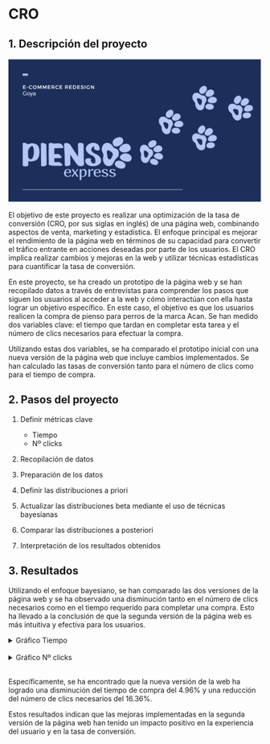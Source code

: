 # CRO 

## 1. Descripción del proyecto

![dashboard](./pics/portada.png)

El objetivo de este proyecto es realizar una optimización de la tasa de conversión (CRO, por sus siglas en inglés) de una página web, combinando aspectos de venta, marketing y estadística. El enfoque principal es mejorar el rendimiento de la página web en términos de su capacidad para convertir el tráfico entrante en acciones deseadas por parte de los usuarios. El CRO implica realizar cambios y mejoras en la web y utilizar técnicas estadísticas para cuantificar la tasa de conversión.

En este proyecto, se ha creado un prototipo de la página web y se han recopilado datos a través de entrevistas para comprender los pasos que siguen los usuarios al acceder a la web y cómo interactúan con ella hasta lograr un objetivo específico. En este caso, el objetivo es que los usuarios realicen la compra de pienso para perros de la marca Acan. Se han medido dos variables clave: el tiempo que tardan en completar esta tarea y el número de clics necesarios para efectuar la compra.

Utilizando estas dos variables, se ha comparado el prototipo inicial con una nueva versión de la página web que incluye cambios implementados. Se han calculado las tasas de conversión tanto para el número de clics como para el tiempo de compra.

## 2. Pasos del proyecto

1. Definir métricas clave
    - Tiempo
    - Nº clicks

2. Recopilación de datos

3. Preparación de los datos

4. Definir las distribuciones a priori

5. Actualizar las distribuciones beta mediante el uso de técnicas bayesianas

6. Comparar las distribuciones a posteriori

7. Interpretación de los resultados obtenidos

## 3. Resultados

Utilizando el enfoque bayesiano, se han comparado las dos versiones de la página web y se ha observado una disminución tanto en el número de clics necesarios como en el tiempo requerido para completar una compra. Esto ha llevado a la conclusión de que la segunda versión de la página web es más intuitiva y efectiva para los usuarios.

<details>
  <summary>Gráfico Tiempo</summary>
  <br>

![dashboard](./pics/tiempo.png)
</details>

 <br>

<details>
  <summary>Gráfico Nº clicks</summary>
  <br>

![dashboard](./pics/clicks.png)
</details>

 <br>

Específicamente, se ha encontrado que la nueva versión de la web ha logrado una disminución del tiempo de compra del 4.96% y una reducción del número de clics necesarios del 16.36%.

Estos resultados indican que las mejoras implementadas en la segunda versión de la página web han tenido un impacto positivo en la experiencia del usuario y en la tasa de conversión.